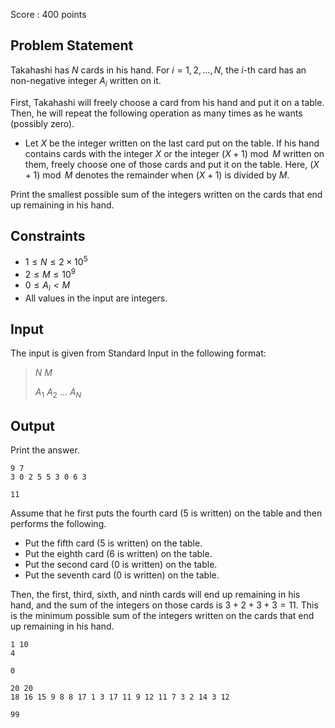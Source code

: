 Score : $400$ points

## Problem Statement

Takahashi has $N$ cards in his hand.
For $i = 1, 2, \ldots, N$, the $i$-th card has an non-negative integer $A_i$ written on it.

First, Takahashi will freely choose a card from his hand and put it on a table.
Then, he will repeat the following operation as many times as he wants (possibly zero).

- Let $X$ be the integer written on the last card put on the table. If his hand contains cards with the integer $X$ or the integer $(X+1)\bmod M$ written on them, freely choose one of those cards and put it on the table. Here, $(X+1)\bmod M$ denotes the remainder when $(X+1)$ is divided by $M$.

Print the smallest possible sum of the integers written on the cards that end up remaining in his hand.

## Constraints

- $1 \leq N \leq 2 \times 10^5$
- $2 \leq M \leq 10^9$
- $0 \leq A_i \lt M$
- All values in the input are integers.

## Input

The input is given from Standard Input in the following format:

> $N$ $M$
> 
> $A_1$ $A_2$ $\ldots$ $A_N$

## Output

Print the answer.

```input1
9 7
3 0 2 5 5 3 0 6 3
```

```output1
11
```

Assume that he first puts the fourth card ($5$ is written) on the table and then performs the following.

- Put the fifth card ($5$ is written) on the table.
- Put the eighth card ($6$ is written) on the table.
- Put the second card ($0$ is written) on the table.
- Put the seventh card ($0$ is written) on the table.

Then, the first, third, sixth, and ninth cards will end up remaining in his hand, and the sum of the integers on those cards is $3 + 2 + 3 +3 = 11$.
This is the minimum possible sum of the integers written on the cards that end up remaining in his hand.

```input2
1 10
4
```

```output2
0
```

```input3
20 20
18 16 15 9 8 8 17 1 3 17 11 9 12 11 7 3 2 14 3 12
```

```output3
99
```
